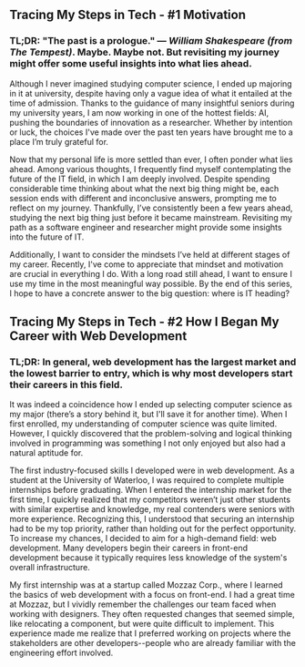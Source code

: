 ## Tracing My Steps in Tech - #1 Motivation

### TL;DR: "The past is a prologue." — _William Shakespeare (from The Tempest)_. Maybe. Maybe not. But revisiting my journey might offer some useful insights into what lies ahead.

Although I never imagined studying computer science, I ended up majoring in it at university, despite having only a vague idea of what it entailed at the time of admission. Thanks to the guidance of many insightful seniors during my university years, I am now working in one of the hottest fields: AI, pushing the boundaries of innovation as a researcher. Whether by intention or luck, the choices I've made over the past ten years have brought me to a place I’m truly grateful for.

Now that my personal life is more settled than ever, I often ponder what lies ahead. Among various thoughts, I frequently find myself contemplating the future of the IT field, in which I am deeply involved. Despite spending considerable time thinking about what the next big thing might be, each session ends with different and inconclusive answers, prompting me to reflect on my journey. Thankfully, I’ve consistently been a few years ahead, studying the next big thing just before it became mainstream. Revisiting my path as a software engineer and researcher might provide some insights into the future of IT.

Additionally, I want to consider the mindsets I’ve held at different stages of my career. Recently, I've come to appreciate that mindset and motivation are crucial in everything I do. With a long road still ahead, I want to ensure I use my time in the most meaningful way possible. By the end of this series, I hope to have a concrete answer to the big question: where is IT heading?

## Tracing My Steps in Tech - #2 How I Began My Career with Web Development

### TL;DR: In general, web development has the largest market and the lowest barrier to entry, which is why most developers start their careers in this field.

It was indeed a coincidence how I ended up selecting computer science as my major (there’s a story behind it, but I'll save it for another time). When I first enrolled, my understanding of computer science was quite limited. However, I quickly discovered that the problem-solving and logical thinking involved in programming was something I not only enjoyed but also had a natural aptitude for.

The first industry-focused skills I developed were in web development. As a student at the University of Waterloo, I was required to complete multiple internships before graduating. When I entered the internship market for the first time, I quickly realized that my competitors weren’t just other students with similar expertise and knowledge, my real contenders were seniors with more experience. Recognizing this, I understood that securing an internship had to be my top priority, rather than holding out for the perfect opportunity. To increase my chances, I decided to aim for a high-demand field: web development. Many developers begin their careers in front-end development because it typically requires less knowledge of the system's overall infrastructure.

My first internship was at a startup called Mozzaz Corp., where I learned the basics of web development with a focus on front-end. I had a great time at Mozzaz, but I vividly remember the challenges our team faced when working with designers. They often requested changes that seemed simple, like relocating a component, but were quite difficult to implement. This experience made me realize that I preferred working on projects where the stakeholders are other developers--people who are already familiar with the engineering effort involved.

